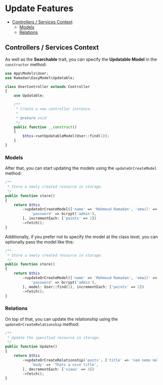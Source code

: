 # Update Features

- [Controllers / Services Context](#controllers--services-context)
  - [Models](#models)
  - [Relations](#relations)

## Controllers / Services Context

As well as the **Searchable** trait, you can specify the **Updatable Model** in the `constructor` method:

```PHP
use App\Models\User;
use Ramadan\EasyModel\Updatable;

class UserController extends Controller
{
    use Updatable;

    /**
     * Create a new controller instance.
     *
     * @return void
     */
    public function __construct()
    {
        $this->setUpdatableModel(User::find(1));
    }
}
```

### Models

After that, you can start updating the models using the `updateOrCreateModel` method:

```PHP
/**
 * Store a newly created resource in storage.
 */
public function store()
{
    return $this
        ->updateOrCreateModel(['name' => 'Mahmoud Ramadan', 'email' => 'easymodel@updatable.org'], [
            'password' => bcrypt('admin'),
        ], incrementEach: ['points' => 2])
        ->fetch();
}
```

Additionally, if you prefer not to specify the model at the class level, you can optionally pass the model like this:

```PHP
/**
 * Store a newly created resource in storage.
 */
public function store()
{
    return $this
        ->updateOrCreateModel(['name' => 'Mahmoud Ramadan', 'email' => 'easymodel@updatable.org'], [
            'password' => bcrypt('admin'),
        ], model: User::find(1), incrementEach: ['points' => 2])
        ->fetch();
}
```

### Relations

On top of that, you can update the relationship using the `updateOrCreateRelationship` method:

```PHP
/**
 * Update the specified resource in storage.
 */
public function Update()
{
    return $this
        ->updateOrCreateRelationship('posts', ['title' => 'nam nemo molestias', 'user_id' => 1], [
            'body' => 'Thats a nice title',
        ], decrementEach: ['views' => 3])
        ->fetch();
}
```
